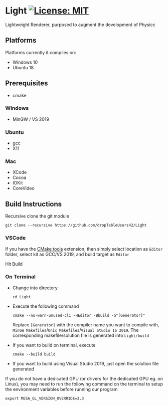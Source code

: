 # Light [![License: MIT](https://img.shields.io/badge/License-MIT-yellow.svg)](https://opensource.org/licenses/MIT)
Lightweight Renderer, purposed to augment the development of Physicc

## Platforms

Platforms currently it compiles on:
* Windows 10
* Ubuntu 18

## Prerequisites

* cmake

### Windows

* MinGW / VS 2019

### Ubuntu

* gcc
* X11

### Mac

* XCode
* Cocoa
* IOKit
* CoreVideo

## Build Instructions

Recursive clone the git module

```git clone --recursive https://github.com/dropTableUsers42/Light```

### VSCode

If you have the [CMake tools](https://marketplace.visualstudio.com/items?itemName=ms-vscode.cmake-tools) extension, then simply select location as `Editor` folder, select kit as GCC/VS 2019, and build target as `Editor`

Hit Build

### On Terminal

* Change into directory

	`cd Light`

* Execute the following command

	`cmake --no-warn-unused-cli -HEditor -Bbuild -G"[Generator]"`

	Replace `[Generator]` with the compiler name you want to compile with, `MinGW Makefiles`/`Unix Makefiles`/`Visual Studio 16 2019`. The corresponding makefile/solution file is generated into `Light/build`

* If you want to build on terminal, execute

	`cmake --build build`

* If you want to build using Visual Studio 2019, just open the solution file generated

If you do not have a dedicated GPU (or drivers for the dedicated GPU eg. on Linux), you may need to run the following command on the terminal to setup the environment variables before running our program

`export MESA_GL_VERSION_OVERRIDE=3.3`




